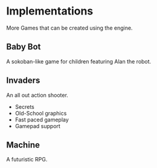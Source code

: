 # Implementations 
More Games that can be created using the engine.
## Baby Bot
A sokoban-like game for children featuring Alan the robot.
## Invaders
An all out action shooter.
- Secrets
- Old-School graphics
- Fast paced gameplay
- Gamepad support

## Machine
A futuristic RPG.
